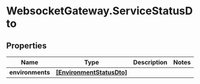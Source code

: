 # WebsocketGateway.ServiceStatusDto

## Properties

Name | Type | Description | Notes
------------ | ------------- | ------------- | -------------
**environments** | [**[EnvironmentStatusDto]**](EnvironmentStatusDto.md) |  | 


